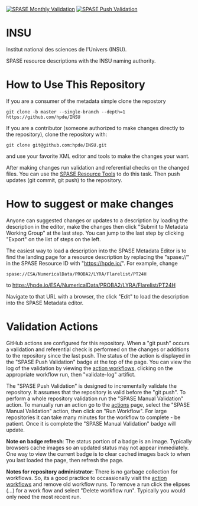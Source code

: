 [![SPASE Monthly Validation](https://github.com/hpde/INSU/actions/workflows/validate-schedule.yml/badge.svg)](https://github.com/hpde/INSU/actions/workflows/validate-schedule.yml)
[![SPASE Push Validation](https://github.com/hpde/INSU/actions/workflows/validate-push.yml/badge.svg)](https://github.com/hpde/INSU/actions/workflows/validate-push.yml)

# INSU

Institut national des sciences de l'Univers (INSU).

SPASE resource descriptions with the INSU naming authority.

# How to Use This Repository

If you are a consumer of the metadata simple clone the repostory

````
git clone -b master --single-branch --depth=1 https://github.com/hpde/INSU
````
If you are a contributor (someone authorized to make changes directly to the repository), clone the repository with:

````
git clone git@github.com:hpde/INSU.git
````

and use your favorite XML editor and tools to make the changes your want.

After making changes run validation and referential checks on the changed files. 
You can use the [SPASE Resource Tools](https://spase-group.org/tools/resource/) to do this task.
Then push updates (git commit, git push) to the repository.

# How to suggest or make changes

Anyone can suggested changes or updates to a description by loading the description
in the editor, make the changes then click "Submit to Metadata Working Group" at the last step.
You can jump to the last step by clicking "Export" on the list of steps on the left. 

The easiest way to load a description into the SPASE Metadata Editor is to find the 
landing page for a resource description by replacing the "spase://" in the 
SPASE Resource ID with "https://hpde.io/". For example, change

    spase://ESA/NumericalData/PROBA2/LYRA/Flarelist/PT24H

to
    https://hpde.io/ESA/NumericalData/PROBA2/LYRA/Flarelist/PT24H

Navigate to that URL with a browser, the click "Edit" to load the description into the SPASE Metadata editor.

# Validation Actions

GitHub actions are configured for this repository. When a "git push" occurs 
a validation and referential check is performed on the changes or additions 
to the repository since the last push. The status of the action is displayed in the
"SPASE Push Validation" badge at the top of the page. You can view the log of the
validation by viewing the [action workflows](../../actions), clicking on the appropriate workflow
run, then "validate-log" artifict.

The "SPASE Push Validation" is designed to incrementally validate the repository. It assumes
that the repository is valid before the "git push". To perform a whole repository validation
run the "SPASE Manual Validation" action.  To manually run an action go to the [actions](../../actions) page,
select the "SPASE Manual Validation" action, then click on "Run Workflow". For large repositories it 
can take many minutes for the workflow to complete - be patient. Once it is complete the "SPASE Manual Validation"
badge will update.

**Note on badge refresh**: The status portion of a badge is an image. Typically browsers cache images so an 
updated status may not appear immediately. One way to view the current badge is to clear cached images back to when you
last loaded the page, then refresh the page.

**Notes for repository administrator**: There is no garbage collection for workflows. So, its a good practice to
occassionally visit the [action workflows](../../actions) and remove old workflow runs. To remove a run click
the elipses (...) for a work flow and select "Delete workflow run". Typically you would only need the most recent run.
